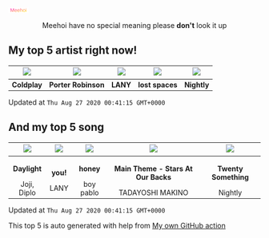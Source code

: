 ![Meehoi Logo](https://github.com/beam41/beam41/raw/master/mh.svg)
<p align="center">Meehoi have no special meaning please <b>don't</b> look it up</p>

## My top 5 artist right now!
<!-- table start -->
|<img src="https://i.scdn.co/image/73a21de115738931d6c7760408ed367812b55ccd">|<img src="https://i.scdn.co/image/50c288dcdab974637f634438faeafbd4a96ece81">|<img src="https://i.scdn.co/image/7242d5d165e671eacf02cee6533a005fc1f5c6ca">|<img src="https://i.scdn.co/image/9f4f434b79246015baa1c91fb778404453f9795e">|<img src="https://i.scdn.co/image/4aca438e1f1f472dac883d46ce3a9825612ba9ac">|
| :---: | :---: | :---: | :---: | :---: |
|<b>Coldplay</b>|<b>Porter Robinson</b>|<b>LANY</b>|<b>lost spaces</b>|<b>Nightly</b>|

Updated at `Thu Aug 27 2020 00:41:15 GMT+0000`
<!-- table end -->

## And my top 5 song
<!-- table song start -->
|<img src="https://i.scdn.co/image/ab67616d00001e020e991b59cee17246a5e604d0">|<img src="https://i.scdn.co/image/ab67616d00001e023c37dd25c0e26b65c508fd74">|<img src="https://i.scdn.co/image/ab67616d00001e02249e7e07a7e0100ebb8bfc11">|<img src="https://i.scdn.co/image/ab67616d00001e0268ba2b1dfd40ee88ef406483">|<img src="https://i.scdn.co/image/ab67616d00001e02e079d5866d7cc274b52d98e6">|
| :---: | :---: | :---: | :---: | :---: |
|<p><b>Daylight</b></p> Joji, Diplo|<p><b>you!</b></p> LANY|<p><b>honey</b></p> boy pablo|<p><b>Main Theme - Stars At Our Backs</b></p> TADAYOSHI MAKINO|<p><b>Twenty Something</b></p> Nightly|

Updated at `Thu Aug 27 2020 00:41:15 GMT+0000`
<!-- table song end -->

This top 5 is auto generated with help from [My own GitHub action](https://github.com/beam41/spotify-listening)